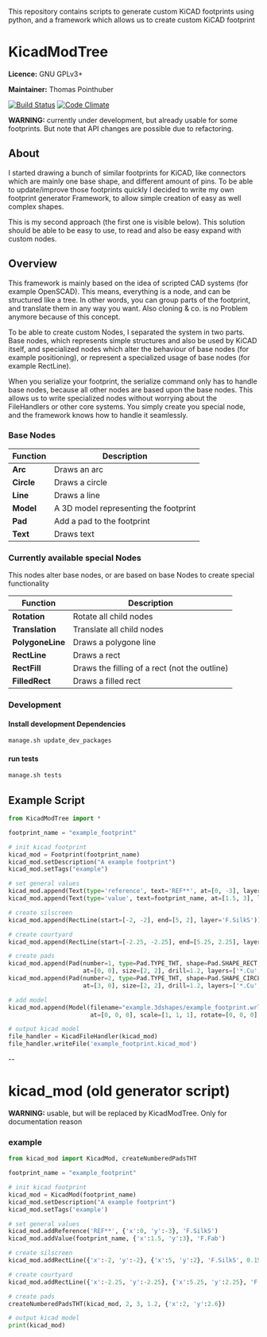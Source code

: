 
This repository contains scripts to generate custom KiCAD footprints using python, and a framework which allows us to create custom KiCAD footprint

# KicadModTree

**Licence:** GNU GPLv3+

**Maintainer:** Thomas Pointhuber

[![Build Status](https://travis-ci.org/pointhi/kicad-footprint-generator.svg?branch=master)](https://travis-ci.org/pointhi/kicad-footprint-generator)
[![Code Climate](https://codeclimate.com/github/pointhi/kicad-footprint-generator/badges/gpa.svg)](https://codeclimate.com/github/pointhi/kicad-footprint-generator)

**WARNING:** currently under development, but already usable for some footprints. But note that API changes are possible due to refactoring.


## About

I started drawing a bunch of similar footprints for KiCAD, like connectors which are mainly one base shape, and different amount of pins.
To be able to update/improve those footprints quickly I decided to write my own footprint generator Framework, to allow simple creation of easy as well complex shapes.

This is my second approach (the first one is visible below). This solution should be able to be easy to use, to read and also be easy expand with custom nodes.


## Overview

This framework is mainly based on the idea of scripted CAD systems (for example OpenSCAD). This means, everything is a node, and can be structured like a tree.
In other words, you can group parts of the footprint, and translate them in any way you want. Also cloning & co. is no Problem anymore because of this concept.

To be able to create custom Nodes, I separated the system in two parts. Base nodes, which represents simple structures and also be used by KiCAD itself,
and specialized nodes which alter the behaviour of base nodes (for example positioning), or represent a specialized usage of base nodes (for example RectLine).

When you serialize your footprint, the serialize command only has to handle base nodes, because all other nodes are based upon the base nodes.
This allows us to write specialized nodes without worrying about the FileHandlers or other core systems.
You simply create you special node, and the framework knows how to handle it seamlessly.


### Base Nodes

| Function          | Description                                      |
| ----------------- | ------------------------------------------------ |
| **Arc**           | Draws an arc                                     |
| **Circle**        | Draws a circle                                   |
| **Line**          | Draws a line                                     |
| **Model**         | A 3D model representing the footprint            |
| **Pad**           | Add a pad to the footprint                       |
| **Text**          | Draws text                                       |


### Currently available special Nodes

This nodes alter base nodes, or are based on base Nodes to create special functionality

| Function          | Description                                      |
| ----------------- | ------------------------------------------------ |
| **Rotation**      | Rotate all child nodes                           |
| **Translation**   | Translate all child nodes                        |
| **PolygoneLine**  | Draws a polygone line                            |
| **RectLine**      | Draws a rect                                     |
| **RectFill**      | Draws the filling of a rect (not the outline)    |
| **FilledRect**    | Draws a filled rect                              |


### Development

#### Install development Dependencies

```sh
manage.sh update_dev_packages
```

#### run tests

```sh
manage.sh tests
```


## Example Script

```python
from KicadModTree import *

footprint_name = "example_footprint"

# init kicad footprint
kicad_mod = Footprint(footprint_name)
kicad_mod.setDescription("A example footprint")
kicad_mod.setTags("example")

# set general values
kicad_mod.append(Text(type='reference', text='REF**', at=[0, -3], layer='F.SilkS'))
kicad_mod.append(Text(type='value', text=footprint_name, at=[1.5, 3], layer='F.Fab'))

# create silscreen
kicad_mod.append(RectLine(start=[-2, -2], end=[5, 2], layer='F.SilkS'))

# create courtyard
kicad_mod.append(RectLine(start=[-2.25, -2.25], end=[5.25, 2.25], layer='F.CrtYd'))

# create pads
kicad_mod.append(Pad(number=1, type=Pad.TYPE_THT, shape=Pad.SHAPE_RECT,
                     at=[0, 0], size=[2, 2], drill=1.2, layers=['*.Cu', '*.Mask', 'F.SilkS']))
kicad_mod.append(Pad(number=2, type=Pad.TYPE_THT, shape=Pad.SHAPE_CIRCLE,
                     at=[3, 0], size=[2, 2], drill=1.2, layers=['*.Cu', '*.Mask', 'F.SilkS']))

# add model
kicad_mod.append(Model(filename="example.3dshapes/example_footprint.wrl",
                       at=[0, 0, 0], scale=[1, 1, 1], rotate=[0, 0, 0]))

# output kicad model
file_handler = KicadFileHandler(kicad_mod)
file_handler.writeFile('example_footprint.kicad_mod')
```


--
# kicad_mod (old generator script)

**WARNING:** usable, but will be replaced by KicadModTree. Only for documentation reason


### example

```python
from kicad_mod import KicadMod, createNumberedPadsTHT

footprint_name = "example_footprint"

# init kicad footprint
kicad_mod = KicadMod(footprint_name)
kicad_mod.setDescription("A example footprint")
kicad_mod.setTags('example')

# set general values
kicad_mod.addReference('REF**', {'x':0, 'y':-3}, 'F.SilkS')
kicad_mod.addValue(footprint_name, {'x':1.5, 'y':3}, 'F.Fab')

# create silscreen
kicad_mod.addRectLine({'x':-2, 'y':-2}, {'x':5, 'y':2}, 'F.SilkS', 0.15)

# create courtyard
kicad_mod.addRectLine({'x':-2.25, 'y':-2.25}, {'x':5.25, 'y':2.25}, 'F.CrtYd', 0.05)

# create pads
createNumberedPadsTHT(kicad_mod, 2, 3, 1.2, {'x':2, 'y':2.6})

# output kicad model
print(kicad_mod)
```
